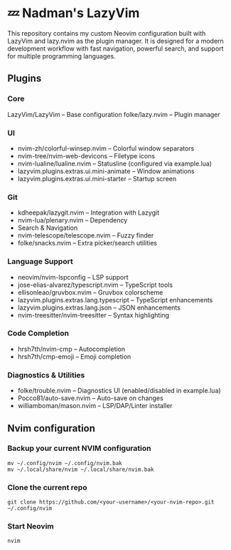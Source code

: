 # 💤 Nadman's LazyVim

This repository contains my custom Neovim configuration built with LazyVim and lazy.nvim as the plugin manager. It is designed for a modern development workflow with fast navigation, powerful search, and support for multiple programming languages.

## Plugins

### Core

LazyVim/LazyVim – Base configuration
folke/lazy.nvim – Plugin manager

### UI

- nvim-zh/colorful-winsep.nvim – Colorful window separators
- nvim-tree/nvim-web-devicons – Filetype icons
- nvim-lualine/lualine.nvim – Statusline (configured via example.lua)
- lazyvim.plugins.extras.ui.mini-animate – Window animations
- lazyvim.plugins.extras.ui.mini-starter – Startup screen

### Git

- kdheepak/lazygit.nvim – Integration with Lazygit
- nvim-lua/plenary.nvim – Dependency
- Search & Navigation
- nvim-telescope/telescope.nvim – Fuzzy finder
- folke/snacks.nvim – Extra picker/search utilities

### Language Support

- neovim/nvim-lspconfig – LSP support
- jose-elias-alvarez/typescript.nvim – TypeScript tools
- ellisonleao/gruvbox.nvim – Gruvbox colorscheme
- lazyvim.plugins.extras.lang.typescript – TypeScript enhancements
- lazyvim.plugins.extras.lang.json – JSON enhancements
- nvim-treesitter/nvim-treesitter – Syntax highlighting

### Code Completion

- hrsh7th/nvim-cmp – Autocompletion
- hrsh7th/cmp-emoji – Emoji completion

### Diagnostics & Utilities

- folke/trouble.nvim – Diagnostics UI (enabled/disabled in example.lua)
- Pocco81/auto-save.nvim – Auto-save on changes 
- williamboman/mason.nvim – LSP/DAP/Linter installer

## Nvim configuration

### Backup your current NVIM configuration

```
mv ~/.config/nvim ~/.config/nvim.bak
mv ~/.local/share/nvim ~/.local/share/nvim.bak
```

### Clone the current repo

```
git clone https://github.com/<your-username>/<your-nvim-repo>.git ~/.config/nvim
```

### Start Neovim

```
nvim
```

